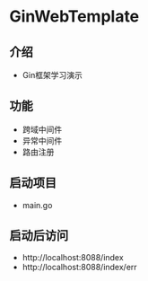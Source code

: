 # GinWebTemplate
## 介绍
- Gin框架学习演示

## 功能
- 跨域中间件
- 异常中间件
- 路由注册

## 启动项目
- main.go

## 启动后访问
- http://localhost:8088/index
- http://localhost:8088/index/err